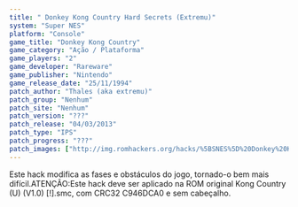 ```yaml
---
title: " Donkey Kong Country Hard Secrets (Extremu)"
system: "Super NES"
platform: "Console"
game_title: "Donkey Kong Country"
game_category: "Ação / Plataforma"
game_players: "2"
game_developer: "Rareware"
game_publisher: "Nintendo"
game_release_date: "25/11/1994"
patch_author: "Thales (aka extremu)"
patch_group: "Nenhum"
patch_site: "Nenhum"
patch_version: "???"
patch_release: "04/03/2013"
patch_type: "IPS"
patch_progress: "???"
patch_images: ["http://img.romhackers.org/hacks/%5BSNES%5D%20Donkey%20Kong%20Country%20Hard%20Secrets%20-%201.png","http://img.romhackers.org/hacks/%5BSNES%5D%20Donkey%20Kong%20Country%20Hard%20Secrets%20-%202.png","http://img.romhackers.org/hacks/%5BSNES%5D%20Donkey%20Kong%20Country%20Hard%20Secrets%20-%203.png"]
---
```

Este hack modifica as fases e obstáculos do jogo, tornado-o bem mais difícil.ATENÇÃO:Este hack deve ser aplicado na ROM original Kong Country (U) (V1.0) [!].smc, com CRC32 C946DCA0 e sem cabeçalho.